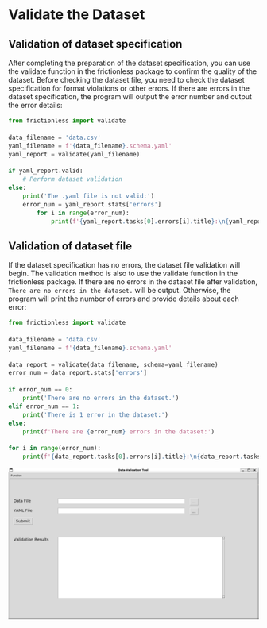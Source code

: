 # Validate the Dataset

## Validation of dataset specification

After completing the preparation of the dataset specification, you can use the validate function in the frictionless package to confirm the quality of the dataset. Before checking the dataset file, you need to check the dataset specification for format violations or other errors. If there are errors in the dataset specification, the program will output the error number and output the error details:

```python
from frictionless import validate

data_filename = 'data.csv'
yaml_filename = f'{data_filename}.schema.yaml'
yaml_report = validate(yaml_filename)

if yaml_report.valid:
    # Perform dataset validation
else:
    print('The .yaml file is not valid:')
    error_num = yaml_report.stats['errors']
        for i in range(error_num):
            print(f'{yaml_report.tasks[0].errors[i].title}:\n{yaml_report.tasks[0].errors[i].message}')
```

## Validation of dataset file

If the dataset specification has no errors, the dataset file validation will begin. The validation method is also to use the validate function in the frictionless package. If there are no errors in the dataset file after validation, `There are no errors in the dataset.` will be output. Otherwise, the program will print the number of errors and provide details about each error:

```python
from frictionless import validate

data_filename = 'data.csv'
yaml_filename = f'{data_filename}.schema.yaml'

data_report = validate(data_filename, schema=yaml_filename)
error_num = data_report.stats['errors']

if error_num == 0:
    print('There are no errors in the dataset.')
elif error_num == 1:
    print('There is 1 error in the dataset:')
else:
    print(f'There are {error_num} errors in the dataset:')

for i in range(error_num):
    print(f'{data_report.tasks[0].errors[i].title}:\n{data_report.tasks[0].errors[i].message}')
```

![](_static/validate_dataset.png)